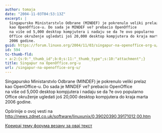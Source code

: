 ```yaml
---
author: tomaja
date: "2004-11-03T04:53:13Z"
excerpt: |
  Singapursko Ministarstvlo Odbrane (MINDEF) je pokrenulo veliki prelaz
  kao OpenOffice-u. Do sada je MINDEF ve? prebacio OpenOffice
  na više od 5,000 desktop kompjutera i nadaju se da ?e ovo popularno
  Office okruženje ugledati još 20,000 desktop kompjutera do kraja marta
  2006 godine.
guid: https://forum.linuxo.org/2004/11/03/singapur-na-openoffice-org-u/
id: 594
tc-thumb-fld:
- a:2:{s:9:"_thumb_id";b:0;s:11:"_thumb_type";s:10:"attachment";}
title: Singapur na OpenOffice.org-u
url: /singapur-na-openoffice-org-u/
---
```

Singapursko Ministarstvlo Odbrane (MINDEF) je pokrenulo veliki prelaz  
kao OpenOffice-u. Do sada je MINDEF ve? prebacio OpenOffice  
na više od 5,000 desktop kompjutera i nadaju se da ?e ovo popularno  
Office okruženje ugledati još 20,000 desktop kompjutera do kraja marta  
2006 godine.<!--break-->

Opšrinije o ovoj vesti na <a target="_blank"
href="http://news.zdnet.co.uk/software/linuxunix/0,39020390,39171012,00.htm">http://news.zdnet.co.uk/software/linuxunix/0,39020390,39171012,00.htm</a>

[Креирај тему форума везану за овај текст](https://linuxo.org/nova-tema-na-forumu/?se_pid=594)